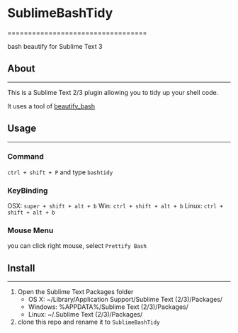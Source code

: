 # SublimeBashTidy
==================================

bash beautify for Sublime Text 3

## About
--------

This is a Sublime Text 2/3 plugin allowing you to tidy up your shell code.

It uses a tool of [beautify_bash](https://github.com/ewiger/beautify_bash)

## Usage
--------

### Command

`ctrl + shift + P` and type `bashtidy`

### KeyBinding

OSX: `super + shift + alt + b`
Win: `ctrl + shift + alt + b`
Linux: `ctrl + shift + alt + b`

### Mouse Menu

you can click right mouse, select `Prettify Bash`

## Install
--------

1. Open the Sublime Text Packages folder
    - OS X: ~/Library/Application Support/Sublime Text (2/3)/Packages/
    - Windows: %APPDATA%/Sublime Text (2/3)/Packages/
    - Linux: ~/.Sublime Text (2/3)/Packages/
2. clone this repo and rename it to `SublimeBashTidy`